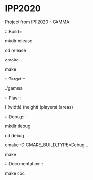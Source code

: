 # IPP2020
Project from IPP2020 - GAMMA

:::Build:::

mkdir release

cd release

cmake ..

make

:::Target:::

./gamma

:::Play:::

I (width) (height) (players) (areas)

:::Debug:::

mkdir debug

cd debug

cmake -D CMAKE_BUILD_TYPE=Debug ..

make

:::Documentation:::

make doc
